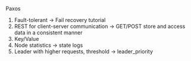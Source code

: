 Paxos

1. Fault-tolerant  -> Fail recovery tutorial
2. REST for client-server communication -> GET/POST store and access data in a consistent manner
3. Key/Value
4. Node statistics -> state logs
5. Leader with higher requests, threshold -> leader_priority